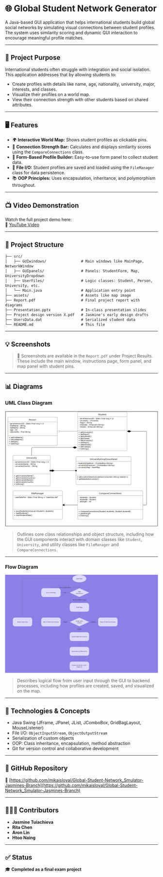 # 🌐 Global Student Network Generator

A Java-based GUI application that helps international students build global social networks by simulating visual connections between student profiles. The system uses similarity scoring and dynamic GUI interaction to encourage meaningful profile matches.

---

## 🎯 Project Purpose

International students often struggle with integration and social isolation. This application addresses that by allowing students to:
- Create profiles with details like name, age, nationality, university, major, interests, and classes.
- Visualize their profiles on a world map.
- View their connection strength with other students based on shared attributes.

---

## 🖥️ Features

- 🌍 **Interactive World Map:** Shows student profiles as clickable pins.
- 🧮 **Connection Strength Bar:** Calculates and displays similarity scores using the `CompareConnections` class.
- 📝 **Form-Based Profile Builder:** Easy-to-use form panel to collect student data.
- 💾 **File I/O:** Student profiles are saved and loaded using the `FileManager` class for data persistence.
- 📚 **OOP Principles:** Uses encapsulation, inheritance, and polymorphism throughout.

---

## 📺 Video Demonstration

Watch the full project demo here:  
🎥 [YouTube Video](https://youtu.be/oZV9fMl1vlw?si=X1T8N4vMggpOIXc5)

---

## 📂 Project Structure

```
├── src/
│   ├── GUIwindows/                # Main windows like MainPage, NetworkWindow
│   ├── GUIpanels/                 # Panels: StudentForm, Map, UniversityDropdown
│   ├── UserFiles/                 # Logic classes: Student, Person, University, etc.
│   └── Main.java                  # Application entry point
├── assets/                        # Assets like map image
├── Report.pdf                     # Final project report with diagrams
├── Presentation.pptx              # In-class presentation slides
├── Project design version X.pdf   # Jasmine's early design drafts
├── UsersData.dat                  # Serialized student data
└── README.md                      # This file
```

---

## 💡 Screenshots

> 📌 Screenshots are available in the `Report.pdf` under Project Results.  
These include the main window, instructions page, form panel, and map panel with student pins.

---

## 📊 Diagrams

### UML Class Diagram

![UML Class Diagram](assets/uml.jpg)

> Outlines core class relationships and object structure, including how the GUI components interact with domain classes like `Student`, `University`, and utility classes like `FileManager` and `CompareConnections`.

---

### Flow Diagram

![Flow Diagram](assets/flow_diagram.jpg)

> Describes logical flow from user input through the GUI to backend processes, including how profiles are created, saved, and visualized on the map.

---

## 🧠 Technologies & Concepts

- Java Swing (JFrame, JPanel, JList, JComboBox, GridBagLayout, MouseListener)
- File I/O: `ObjectInputStream`, `ObjectOutputStream`
- Serialization of custom objects
- OOP: Class inheritance, encapsulation, method abstraction
- Git for version control and collaborative development

---

## 🔗 GitHub Repository

📁 [https://github.com/mikaisloyal/Global-Student-Network_Smulator-Jasmines-Branch](https://github.com/mikaisloyal/Global-Student-Network_Smulator-Jasmines-Branch)

---

## 🧑‍🤝‍🧑 Contributors

- **Jasmine Tuiachieva**  
- **Rita Chen** 
- **Aron Lin**
- **Htoo Naing**

---

## ✅ Status

🎓 **Completed as a final exam project**  
